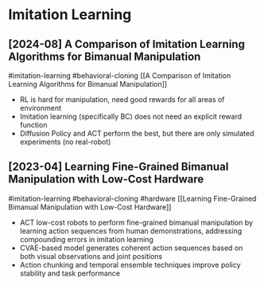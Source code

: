 # Imitation Learning

## [2024-08] A Comparison of Imitation Learning Algorithms for Bimanual Manipulation

#imitation-learning
#behavioral-cloning
[[A Comparison of Imitation Learning Algorithms for Bimanual Manipulation]]
- RL is hard for manipulation, need good rewards for all areas of environment
- Imitation learning (specifically BC) does not need an explicit reward function
- Diffusion Policy and ACT perform the best, but there are only simulated experiments (no real-robot)

## [2023-04] Learning Fine-Grained Bimanual Manipulation with Low-Cost Hardware

#imitation-learning
#behavioral-cloning
#hardware
[[Learning Fine-Grained Bimanual Manipulation with Low-Cost Hardware]]
- ACT low-cost robots to perform fine-grained bimanual manipulation by learning action sequences from human demonstrations, addressing compounding errors in imitation learning
- CVAE-based model generates coherent action sequences based on both visual observations and joint positions
- Action chunking and temporal ensemble techniques improve policy stability and task performance
